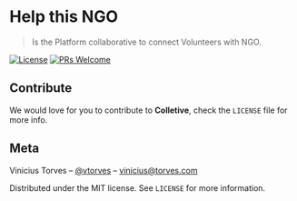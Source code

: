 # Help this NGO 
> Is the Platform collaborative to connect Volunteers with NGO.

[![License][license-image]][license-url]
[![PRs Welcome](https://img.shields.io/badge/PRs-welcome-brightgreen.svg?style=flat-square)](http://makeapullrequest.com)

[pure]: http://purecss.io/
[pure-site]: https://github.com/yahoo/pure-site


## Contribute
We would love for you to contribute to **Colletive**, check the ``LICENSE`` file for more info.

## Meta
Vinicius Torves – [@vtorves](https://twitter.com/vtorves) – vinicius@torves.com

Distributed under the MIT license. See ``LICENSE`` for more information.

[license-image]: https://img.shields.io/badge/License-MIT-blue.svg
[license-url]: LICENSE.md
